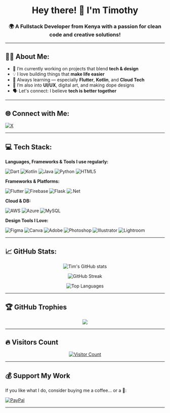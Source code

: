 <h1 align="center">Hey there! 👋 I'm Timothy</h1>
<h3 align="center">🌍 A Fullstack Developer from Kenya with a passion for clean code and creative solutions!</h3>

---

## 👨‍💻 About Me:
- 🔭 I’m currently working on projects that blend **tech & design**
- 💡 I love building things that **make life easier**
- 🌱 Always learning — especially **Flutter**, **Kotlin**, and **Cloud Tech**
- 🎨 I’m also into **UI/UX**, digital art, and making dope designs
- 🗣 Let's connect: I believe **tech is better together**

---

## 🌐 Connect with Me:

[![X](https://img.shields.io/badge/X-black.svg?style=for-the-badge&logo=X&logoColor=white)](https://x.com/timovibes)  

---

## 💻 Tech Stack:
**Languages, Frameworks & Tools I use regularly:**

![Dart](https://img.shields.io/badge/Dart-0175C2?style=for-the-badge&logo=dart&logoColor=white)
![Kotlin](https://img.shields.io/badge/Kotlin-7F52FF?style=for-the-badge&logo=kotlin&logoColor=white)
![Java](https://img.shields.io/badge/Java-ED8B00?style=for-the-badge&logo=openjdk&logoColor=white)
![Python](https://img.shields.io/badge/Python-3670A0?style=for-the-badge&logo=python&logoColor=ffdd54)
![HTML5](https://img.shields.io/badge/HTML5-E34F26?style=for-the-badge&logo=html5&logoColor=white)

**Frameworks & Platforms:**

![Flutter](https://img.shields.io/badge/Flutter-02569B?style=for-the-badge&logo=flutter&logoColor=white)
![Firebase](https://img.shields.io/badge/Firebase-039BE5?style=for-the-badge&logo=firebase)
![Flask](https://img.shields.io/badge/Flask-000000?style=for-the-badge&logo=flask&logoColor=white)
![.Net](https://img.shields.io/badge/.NET-5C2D91?style=for-the-badge&logo=.net&logoColor=white)

**Cloud & DB:**

![AWS](https://img.shields.io/badge/AWS-FF9900?style=for-the-badge&logo=amazonaws&logoColor=white)
![Azure](https://img.shields.io/badge/Azure-0072C6?style=for-the-badge&logo=microsoftazure&logoColor=white)
![MySQL](https://img.shields.io/badge/MySQL-4479A1?style=for-the-badge&logo=mysql&logoColor=white)

**Design Tools I Love:**

![Figma](https://img.shields.io/badge/Figma-F24E1E?style=for-the-badge&logo=figma&logoColor=white)
![Canva](https://img.shields.io/badge/Canva-00C4CC?style=for-the-badge&logo=canva&logoColor=white)
![Adobe](https://img.shields.io/badge/Adobe-FF0000?style=for-the-badge&logo=adobe&logoColor=white)
![Photoshop](https://img.shields.io/badge/Photoshop-31A8FF?style=for-the-badge&logo=adobephotoshop&logoColor=white)
![Illustrator](https://img.shields.io/badge/Illustrator-FF9A00?style=for-the-badge&logo=adobeillustrator&logoColor=white)
![Lightroom](https://img.shields.io/badge/Lightroom-31A8FF?style=for-the-badge&logo=adobelightroom&logoColor=white)

---

## 📈 GitHub Stats:

<p align="center">
  <img src="https://github-readme-stats.vercel.app/api?username=timovibes&theme=dark&hide_border=false&include_all_commits=true&count_private=true" alt="Tim's GitHub stats" />
</p>
<p align="center">
  <img src="https://github-readme-streak-stats.herokuapp.com/?user=timovibes&theme=dark&hide_border=false" alt="GitHub Streak" />
</p>
<p align="center">
  <img src="https://github-readme-stats.vercel.app/api/top-langs/?username=timovibes&theme=dark&hide_border=false&layout=compact" alt="Top Languages" />
</p>

---

## 🏆 GitHub Trophies

<p align="center">
  <img src="https://github-profile-trophy.vercel.app/?username=timovibes&theme=radical&no-frame=false&no-bg=true&margin-w=4" />
</p>

---

## 🔥 Visitors Count

<p align="center">
  <a href="https://visitcount.itsvg.in">
    <img src="https://visitcount.itsvg.in/api?id=timovibes&icon=0&color=0" alt="Visitor Count"/>
  </a>
</p>

---

## 💰 Support My Work

If you like what I do, consider buying me a coffee... or a 🍔:

[![PayPal](https://img.shields.io/badge/PayPal-00457C?style=for-the-badge&logo=paypal&logoColor=white)](https://paypal.me/Chepyat1234@gmail.com)

---

<!-- Made with ❤️ by Timothy | Inspired by GPRM (https://gprm.itsvg.in) -->
